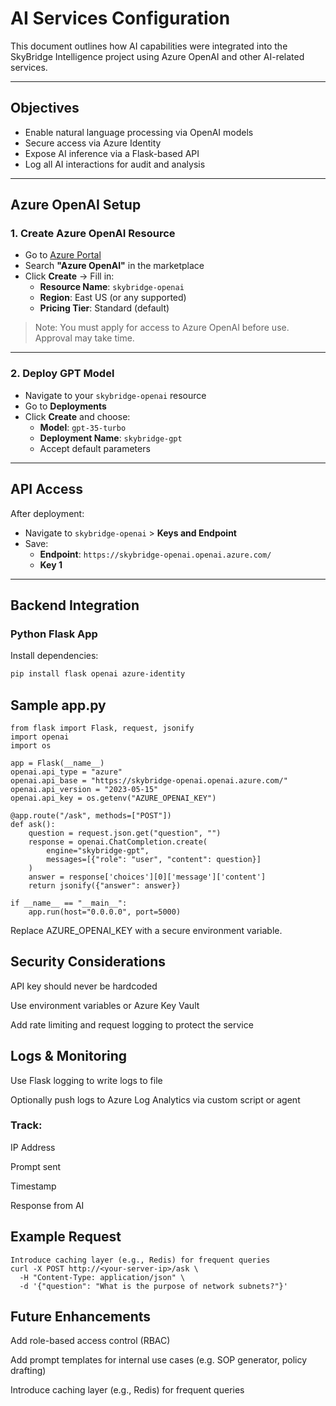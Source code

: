 # AI Services Configuration

This document outlines how AI capabilities were integrated into the SkyBridge Intelligence project using Azure OpenAI and other AI-related services.

---

## Objectives

- Enable natural language processing via OpenAI models
- Secure access via Azure Identity
- Expose AI inference via a Flask-based API
- Log all AI interactions for audit and analysis

---

## Azure OpenAI Setup

### 1. Create Azure OpenAI Resource

- Go to [Azure Portal](https://portal.azure.com)
- Search **"Azure OpenAI"** in the marketplace
- Click **Create** → Fill in:
  - **Resource Name**: `skybridge-openai`
  - **Region**: East US (or any supported)
  - **Pricing Tier**: Standard (default)

> Note: You must apply for access to Azure OpenAI before use. Approval may take time.

---

### 2. Deploy GPT Model

- Navigate to your `skybridge-openai` resource
- Go to **Deployments**
- Click **Create** and choose:
  - **Model**: `gpt-35-turbo`
  - **Deployment Name**: `skybridge-gpt`
  - Accept default parameters

---

## API Access

After deployment:

- Navigate to `skybridge-openai` > **Keys and Endpoint**
- Save:
  - **Endpoint**: `https://skybridge-openai.openai.azure.com/`
  - **Key 1**

 ---

 ## Backend Integration

### Python Flask App

Install dependencies:

```bash
pip install flask openai azure-identity
```

## Sample app.py
```
from flask import Flask, request, jsonify
import openai
import os

app = Flask(__name__)
openai.api_type = "azure"
openai.api_base = "https://skybridge-openai.openai.azure.com/"
openai.api_version = "2023-05-15"
openai.api_key = os.getenv("AZURE_OPENAI_KEY")

@app.route("/ask", methods=["POST"])
def ask():
    question = request.json.get("question", "")
    response = openai.ChatCompletion.create(
        engine="skybridge-gpt",
        messages=[{"role": "user", "content": question}]
    )
    answer = response['choices'][0]['message']['content']
    return jsonify({"answer": answer})

if __name__ == "__main__":
    app.run(host="0.0.0.0", port=5000)
```

Replace AZURE_OPENAI_KEY with a secure environment variable.

## Security Considerations

API key should never be hardcoded

Use environment variables or Azure Key Vault

Add rate limiting and request logging to protect the service

## Logs & Monitoring

Use Flask logging to write logs to file

Optionally push logs to Azure Log Analytics via custom script or agent

### Track:

  IP Address

  Prompt sent

  Timestamp

  Response from AI

## Example Request

```
Introduce caching layer (e.g., Redis) for frequent queries
curl -X POST http://<your-server-ip>/ask \
  -H "Content-Type: application/json" \
  -d '{"question": "What is the purpose of network subnets?"}'
```
## Future Enhancements

Add role-based access control (RBAC)

Add prompt templates for internal use cases (e.g. SOP generator, policy drafting)

Introduce caching layer (e.g., Redis) for frequent queries


